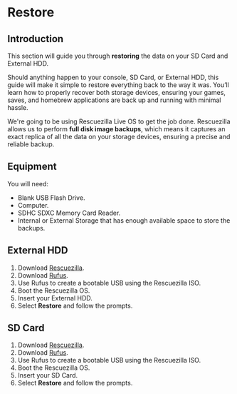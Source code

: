 # Restore

## Introduction

This section will guide you through **restoring** the data on your SD Card and External HDD.&#x20;

Should anything happen to your console, SD Card, or External HDD, this guide will make it simple to restore everything back to the way it was. You’ll learn how to properly recover both storage devices, ensuring your games, saves, and homebrew applications are back up and running with minimal hassle.

We're going to be using Rescuezilla Live OS to get the job done. Rescuezilla allows us to perform **full disk image backups**, which means it captures an exact replica of all the data on your storage devices, ensuring a precise and reliable backup.

## Equipment

You will need:

* Blank USB Flash Drive.
* Computer.
* SDHC SDXC Memory Card Reader.
* Internal or External Storage that has enough available space to store the backups.

## External HDD

1. Download [Rescuezilla](https://github.com/rescuezilla/rescuezilla/releases/download/2.5.1/rescuezilla-2.5.1-64bit.noble.iso).
2. Download [Rufus](https://github.com/pbatard/rufus/releases/download/v4.5/rufus-4.5.exe).
3. Use Rufus to create a bootable USB using the Rescuezilla ISO.
4. Boot the Rescuezilla OS.
5. Insert your External HDD.
6. Select **Restore** and follow the prompts.

## SD Card

1. Download [Rescuezilla](https://github.com/rescuezilla/rescuezilla/releases/download/2.5.1/rescuezilla-2.5.1-64bit.noble.iso).
2. Download [Rufus](https://github.com/pbatard/rufus/releases/download/v4.5/rufus-4.5.exe).
3. Use Rufus to create a bootable USB using the Rescuezilla ISO.
4. Boot the Rescuezilla OS.
5. Insert your SD Card.
6. Select **Restore** and follow the prompts.
